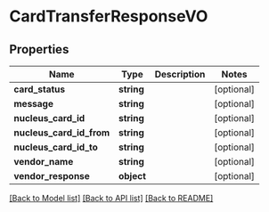# CardTransferResponseVO

## Properties
Name | Type | Description | Notes
------------ | ------------- | ------------- | -------------
**card_status** | **string** |  | [optional] 
**message** | **string** |  | [optional] 
**nucleus_card_id** | **string** |  | [optional] 
**nucleus_card_id_from** | **string** |  | [optional] 
**nucleus_card_id_to** | **string** |  | [optional] 
**vendor_name** | **string** |  | [optional] 
**vendor_response** | **object** |  | [optional] 

[[Back to Model list]](../README.md#documentation-for-models) [[Back to API list]](../README.md#documentation-for-api-endpoints) [[Back to README]](../README.md)


